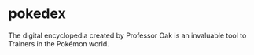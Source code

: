 # pokedex
The digital encyclopedia created by Professor Oak is an invaluable tool to Trainers in the Pokémon world.
